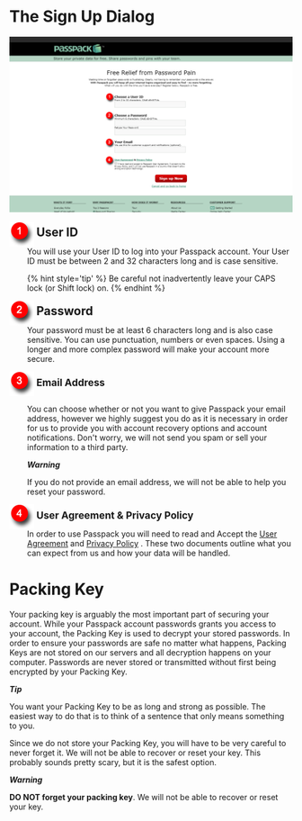 # The Sign Up Dialog
![](/assets/login-dialog.png)

<!--- Start Step --->
<div>
  <img style="vertical-align:middle" src="/assets/Step 1.png">
  <span style="margin-top: 1.275em; margin-bottom: .85em; font-weight: 700; font-size: 1.5em;">
    <!-- Start Step Title ---------->
    User ID
    <!-- End Step Title ------------>
  </span>
</div>
<div style="margin-left: 2.25em; margin-bottom: 1em;">
  <!--- Start Step Body --->
  You will use your User ID to log into your Passpack account. Your User ID must be between 2 and 32 characters long and is case sensitive.

  {% hint style='tip' %}
  Be careful not inadvertently leave your CAPS lock (or Shift lock) on.
  {% endhint %}
  <!--- End Step Body --->
</div>
<!--- End Step --->
 
<!--- Start Step --->
<div>
  <img style="vertical-align:middle" src="/assets/Step 2.png">
  <span style="margin-top: 1.275em; margin-bottom: .85em; font-weight: 700; font-size: 1.5em;">
    <!--- Start Step Title --->
    Password
    <!--- End Step Title --->
  </span>
</div>
<div style="margin-left: 2.25em; margin-bottom: 1em;">
  <!--- Start Step Body --->
  Your password must be at least 6 characters long and is also case sensitive. You can use punctuation, numbers or even spaces. Using a longer and more complex password will make your account more secure.
  <!--- End Step Body --->
</div>
<!--- End Step --->


<div>
<img style="vertical-align:middle" src="/assets/Step 3.png">
<span style="margin-top: 1.275em; margin-bottom: .85em; font-weight: 700; font-size: 1.25em;">Email Address</span>
</div>

<div style="margin-left: 2.25em; margin-bottom: 1em;">


You can choose whether or not you want to give Passpack your email address, however we highly suggest you do as it is necessary in order for us to provide you with account recovery options and account notifications. Don't worry, we will not send you spam or sell your information to a third party.
<div class="alert alert-warning hints-alert">
<div class="hints-icon"><i class="fa fa-lg fa-warning"> <strong>Warning</strong></i></div>
<div class="hints-container">
<p>If you do not provide an email address, we will not be able to help you reset your password.</p>
</div>
</div>
</div>


<div>
<img style="vertical-align:middle" src="/assets/Step 4.png">
<span style="margin-top: 1.275em; margin-bottom: .85em; font-weight: 700; font-size: 1.25em;">User Agreement & Privacy Policy</span>
</div>

<div style="margin-left: 2.25em; margin-bottom: 1em;">
In order to use Passpack you will need to read and Accept the <a href="https://www.passpack.com/en/legal/ua.php">User Agreement</a> and <a href="https://www.passpack.com/privacy/">Privacy Policy</a>
. These two documents outline what you can expect from us and how your data will be handled.
</div>
</div>

# Packing Key

Your packing key is arguably the most important part of securing your account. While your Passpack account passwords grants you access to your account, the Packing Key is used to decrypt your stored passwords. In order to ensure your passwords are safe no matter what happens, Packing Keys are not stored on our servers and all decryption happens on your computer. Passwords are never stored or transmitted without first being encrypted by your Packing Key.

<div class="alert alert-tip hints-alert">
<div class="hints-icon"><i class="fa fa-lg fa-lightbulb-o"> <strong>Tip</strong></i></div>
<div class="hints-container">
<p>You want your Packing Key to be as long and strong as possible. The easiest way to do that is to think of a sentence that only means something to you. </p>
</div>
</div>

Since we do not store your Packing Key, you will have to be very careful to never forget it. We will not be able to recover or reset your key. This probably sounds pretty scary, but it is the safest option.

<div class="alert alert-danger hints-alert">
<div class="hints-icon"><i class="fa fa-lg fa-warning"> <strong>Warning</strong></i></div>
<div class="hints-container">
<p><strong>DO NOT forget your packing key</strong>. We will not be able to recover or reset your key.</p>
</div>
</div>
